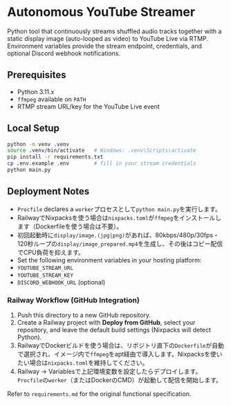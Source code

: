 # Autonomous YouTube Streamer

Python tool that continuously streams shuffled audio tracks together with a static display image (auto-looped as video) to YouTube Live via RTMP. Environment variables provide the stream endpoint, credentials, and optional Discord webhook notifications.

## Prerequisites
- Python 3.11.x
- `ffmpeg` available on `PATH`
- RTMP stream URL/key for the YouTube Live event

## Local Setup
```bash
python -m venv .venv
source .venv/bin/activate   # Windows: .venv\Scripts\activate
pip install -r requirements.txt
cp .env.example .env        # fill in your stream credentials
python main.py
```

## Deployment Notes
- `Procfile` declares a `worker`プロセスとして`python main.py`を実行します。
- RailwayでNixpacksを使う場合は`nixpacks.toml`が`ffmpeg`をインストールします（Dockerfileを使う場合は不要）。
- 初回起動時に`display/image.(jpg|png)`があれば、80kbps/480p/30fps・120秒ループの`display/image_prepared.mp4`を生成し、その後はコピー配信でCPU負荷を抑えます。
- Set the following environment variables in your hosting platform:
- `YOUTUBE_STREAM_URL`
- `YOUTUBE_STREAM_KEY`
- `DISCORD_WEBHOOK_URL` (optional)

### Railway Workflow (GitHub Integration)
1. Push this directory to a new GitHub repository.
2. Create a Railway project with **Deploy from GitHub**, select your repository, and leave the default build settings (Nixpacks will detect Python).
3. RailwayでDockerビルドを使う場合は、リポジトリ直下の`Dockerfile`が自動で選択され、イメージ内で`ffmpeg`をapt経由で導入します。Nixpacksを使いたい場合は`nixpacks.toml`を維持してください。
4. Railway → Variablesで上記環境変数を設定したらデプロイします。`Procfile`の`worker`（またはDockerのCMD）が起動して配信を開始します。

Refer to `requirements.md` for the original functional specification.
